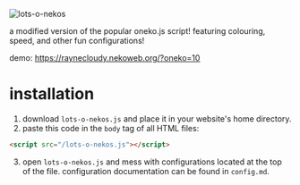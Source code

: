 ![lots-o-nekos](https://github.com/user-attachments/assets/749a162f-2b59-4da9-9c99-36394ce5b71f)

a modified version of the popular oneko.js script! featuring colouring, speed, and other fun configurations!

demo: https://raynecloudy.nekoweb.org/?oneko=10

# installation

1. download `lots-o-nekos.js` and place it in your website's home directory.
2. paste this code in the `body` tag of all HTML files:
```html
<script src="/lots-o-nekos.js"></script>
```
3. open `lots-o-nekos.js` and mess with configurations located at the top of the file. configuration documentation can be found in `config.md`.
